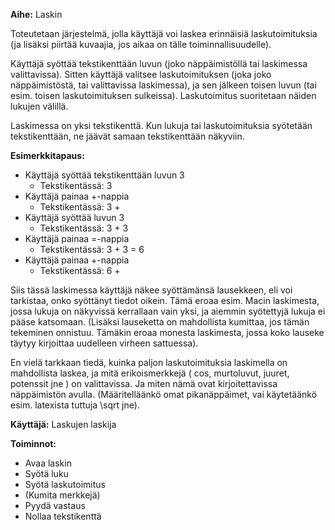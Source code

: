 **Aihe:** Laskin

Toteutetaan järjestelmä, jolla käyttäjä voi laskea erinnäisiä laskutoimituksia (ja lisäksi piirtää kuvaajia, jos aikaa on tälle toiminnallisuudelle).

Käyttäjä syöttää tekstikenttään luvun (joko näppäimistöllä tai laskimessa valittavissa). Sitten käyttäjä valitsee laskutoimituksen (joka joko näppäimistöstä, tai valittavissa laskimessa), ja sen jälkeen toisen luvun (tai esim. toisen laskutoimituksen sulkeissa). Laskutoimitus suoritetaan näiden lukujen välillä.

Laskimessa on yksi tekstikenttä. Kun lukuja tai laskutoimituksia syötetään tekstikenttään, ne jäävät samaan tekstikenttään näkyviin.

**Esimerkkitapaus:**

* Käyttäjä syöttää tekstikenttään luvun 3
  * Tekstikentässä: 3 
* Käyttäjä painaa +-nappia
  * Tekstikentässä: 3 +
* Käyttäjä syöttää luvun 3
  * Tekstikentässä: 3 + 3
* Käyttäjä painaa =-nappia
  * Tekstikentässä: 3 + 3 = 6
* Käyttäjä painaa +-nappia
  * Tekstikentässä: 6 + 

Siis tässä laskimessa käyttäjä näkee syöttämänsä lausekkeen, eli voi tarkistaa, onko syöttänyt tiedot oikein. Tämä eroaa esim. Macin laskimesta, jossa lukuja on näkyvissä kerrallaan vain yksi, ja aiemmin syötettyjä lukuja ei pääse katsomaan. (Lisäksi lauseketta on mahdollista kumittaa, jos tämän tekeminen onnistuu. Tämäkin eroaa monesta laskimesta, jossa koko lauseke täytyy kirjoittaa uudelleen virheen sattuessa).

En vielä tarkkaan tiedä, kuinka paljon laskutoimituksia laskimella on mahdollista laskea, ja mitä  erikoismerkkejä ( cos, murtoluvut, juuret, potenssit jne ) on valittavissa. Ja miten nämä ovat kirjoitettavissa näppäimistön avulla. (Määritelläänkö omat pikanäppäimet, vai käytetäänkö esim. latexista tuttuja \sqrt jne).


**Käyttäjä:** Laskujen laskija

**Toiminnot:** 

* Avaa laskin
* Syötä luku
* Syötä laskutoimitus
* (Kumita merkkejä) 
* Pyydä vastaus
* Nollaa tekstikenttä
